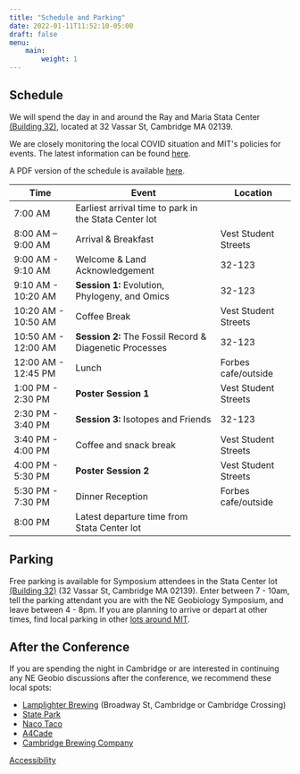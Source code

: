 ```yaml
---
title: "Schedule and Parking"
date: 2022-01-11T11:52:10-05:00
draft: false
menu:
    main:
        weight: 1
---
```


## Schedule
We will spend the day in and around the Ray and Maria Stata Center [(Building 32)](https://whereis.mit.edu/?go=32), located at 32 Vassar St, Cambridge MA 02139.

We are closely monitoring the local COVID situation and MIT's policies for events. The latest information can be found [here](https://now.mit.edu/).

A PDF version of the schedule is available <a href="NEGeobio22_Schedule_Final.pdf" download>here</a>.

| Time | Event | Location |
|---|---|---|
| 7:00 AM | Earliest arrival time to park in the Stata Center lot| |
| 8:00 AM – 9:00 AM | Arrival & Breakfast | Vest Student Streets|
| 9:00 AM - 9:10 AM | Welcome & Land Acknowledgement | 32-123 |
| 9:10 AM - 10:20 AM | **Session 1:** Evolution, Phylogeny, and Omics | 32-123 |
| 10:20 AM - 10:50 AM | Coffee Break | Vest Student Streets |
| 10:50 AM - 12:00 AM | **Session 2:** The Fossil Record & Diagenetic Processes | 32-123 |
| 12:00 AM - 12:45 PM | Lunch | Forbes cafe/outside |
| 1:00 PM - 2:30 PM | **Poster Session 1** | Vest Student Streets |
| 2:30 PM - 3:40 PM | **Session 3:** Isotopes and Friends | 32-123 |
| 3:40 PM - 4:00 PM | Coffee and snack break | Vest Student Streets |
| 4:00 PM - 5:30 PM | **Poster Session 2** | Vest Student Streets |
| 5:30 PM - 7:30 PM | Dinner Reception | Forbes cafe/outside |
| 8:00 PM | Latest departure time from Stata Center lot| |

## Parking
Free parking is available for Symposium attendees in the Stata Center lot [(Building 32)](https://whereis.mit.edu/?go=32) (32 Vassar St, Cambridge MA 02139). Enter between 7 - 10am, tell the parking attendant you are with the NE Geobiology Symposium, and leave between 4 - 8pm.  If you are planning to arrive or depart at other times, find local parking in other [lots around MIT](http://web.mit.edu/facilities/transportation/parking/visitors/public_parking.html).

## After the Conference
If you are spending the night in Cambridge or are interested in continuing any NE Geobio discussions after the conference, we recommend these local spots:
- [Lamplighter Brewing](https://lamplighterbrewing.com/) (Broadway St, Cambridge or Cambridge Crossing)
- [State Park](http://statepark.is/)
- [Naco Taco](https://www.nacocentral.com/)
- [A4Cade](https://www.a4cade.com/)
- [Cambridge Brewing Company](https://www.cambridgebrewingcompany.com/)


<footer>
 <a href="https://accessibility.mit.edu">Accessibility</a>
</footer>
